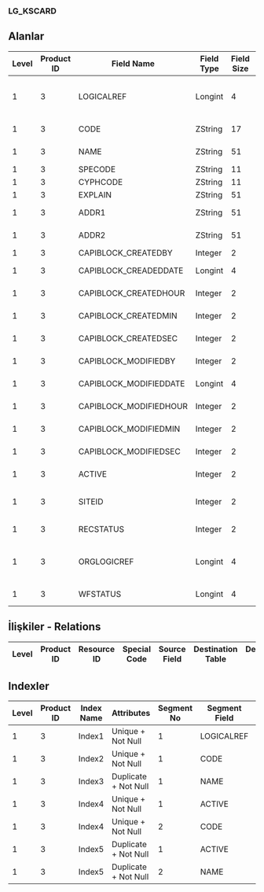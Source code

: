 ### LG_KSCARD

## Alanlar

**Level**|**Product ID**|**Field Name**|**Field Type**|**Field Size**|**Field Offset**|**Türkçe Açıklama**|**Expression**
-----|-----|-----|-----|-----|-----|-----|-----
1|3|LOGICALREF|Longint|4|0|Kasa log. Ref.|Safe Deposit Logical Reference
1|3|CODE|ZString|17|4|Hesap Kodu|Account Code
1|3|NAME|ZString|51|21|Hesap Adı|Account Name
1|3|SPECODE|ZString|11|72|Özel Kod|Aux. Code
1|3|CYPHCODE|ZString|11|83|Yetki Kodu|Auth. Code
1|3|EXPLAIN|ZString|51|94|Açıklama|Description
1|3|ADDR1|ZString|51|145|Adres Satırı|Address Line
1|3|ADDR2|ZString|51|196|Adres Satırı|Address Line
1|3|CAPIBLOCK_CREATEDBY|Integer|2|247|Oluşturan|Created By
1|3|CAPIBLOCK_CREADEDDATE|Longint|4|249|Oluşturulma Tarihi|Created Date
1|3|CAPIBLOCK_CREATEDHOUR|Integer|2|253|Oluşturulma Saati|Created Hour
1|3|CAPIBLOCK_CREATEDMIN|Integer|2|255|Oluşturulma Dakikası|Created Minute
1|3|CAPIBLOCK_CREATEDSEC|Integer|2|257|Oluşturulma Saniyesi|Created Second
1|3|CAPIBLOCK_MODIFIEDBY|Integer|2|259|Değiştiren|Modified By
1|3|CAPIBLOCK_MODIFIEDDATE|Longint|4|261|Değiştirilme Tarihi|Modified Date
1|3|CAPIBLOCK_MODIFIEDHOUR|Integer|2|265|Değiştirilme Saati|Modified Hour
1|3|CAPIBLOCK_MODIFIEDMIN|Integer|2|267|Değiştirilme Dakikası|Modified Minute
1|3|CAPIBLOCK_MODIFIEDSEC|Integer|2|269|Değiştirilme Saniyesi|Modified Second
1|3|ACTIVE|Integer|2|271|Kullanım durumu|Usage Status
1|3|SITEID|Integer|2|273|Veri Merkezi|Data Processing Site
1|3|RECSTATUS|Integer|2|275|Kayıt Durumu|Record Status
1|3|ORGLOGICREF|Longint|4|277|Orijinal Kayıt Log. Ref.|Original Record Logical Reference
1|3|WFSTATUS|Longint|4|281|Kullanımda Değil|Not In Use

## İlişkiler - Relations

**Level**|**Product ID**|**Resource ID**|**Special Code**|**Source Field**|**Destination Table**|**Destination Field**|**Relation Type**|**Extra Condition**
-----|-----|-----|-----|-----|-----|-----|-----|-----

## Indexler

**Level**|**Product ID**|**Index Name**|**Attributes**|**Segment No**|**Segment Field**|**Sense**
-----|-----|-----|-----|-----|-----|-----
1|3|Index1|Unique + Not Null|1|LOGICALREF|Ascending
1|3|Index2|Unique + Not Null|1|CODE|Ascending
1|3|Index3|Duplicate + Not Null|1|NAME|Ascending
1|3|Index4|Unique + Not Null|1|ACTIVE|Ascending
1|3|Index4|Unique + Not Null|2|CODE|Ascending
1|3|Index5|Duplicate + Not Null|1|ACTIVE|Ascending
1|3|Index5|Duplicate + Not Null|2|NAME|Ascending
